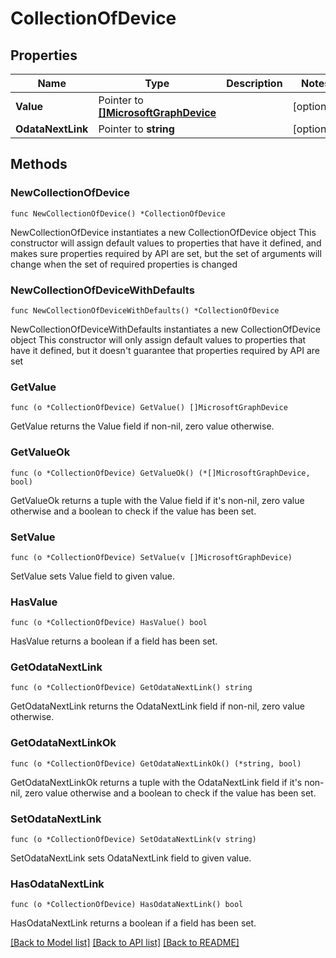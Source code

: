 # CollectionOfDevice

## Properties

Name | Type | Description | Notes
------------ | ------------- | ------------- | -------------
**Value** | Pointer to [**[]MicrosoftGraphDevice**](MicrosoftGraphDevice.md) |  | [optional] 
**OdataNextLink** | Pointer to **string** |  | [optional] 

## Methods

### NewCollectionOfDevice

`func NewCollectionOfDevice() *CollectionOfDevice`

NewCollectionOfDevice instantiates a new CollectionOfDevice object
This constructor will assign default values to properties that have it defined,
and makes sure properties required by API are set, but the set of arguments
will change when the set of required properties is changed

### NewCollectionOfDeviceWithDefaults

`func NewCollectionOfDeviceWithDefaults() *CollectionOfDevice`

NewCollectionOfDeviceWithDefaults instantiates a new CollectionOfDevice object
This constructor will only assign default values to properties that have it defined,
but it doesn't guarantee that properties required by API are set

### GetValue

`func (o *CollectionOfDevice) GetValue() []MicrosoftGraphDevice`

GetValue returns the Value field if non-nil, zero value otherwise.

### GetValueOk

`func (o *CollectionOfDevice) GetValueOk() (*[]MicrosoftGraphDevice, bool)`

GetValueOk returns a tuple with the Value field if it's non-nil, zero value otherwise
and a boolean to check if the value has been set.

### SetValue

`func (o *CollectionOfDevice) SetValue(v []MicrosoftGraphDevice)`

SetValue sets Value field to given value.

### HasValue

`func (o *CollectionOfDevice) HasValue() bool`

HasValue returns a boolean if a field has been set.

### GetOdataNextLink

`func (o *CollectionOfDevice) GetOdataNextLink() string`

GetOdataNextLink returns the OdataNextLink field if non-nil, zero value otherwise.

### GetOdataNextLinkOk

`func (o *CollectionOfDevice) GetOdataNextLinkOk() (*string, bool)`

GetOdataNextLinkOk returns a tuple with the OdataNextLink field if it's non-nil, zero value otherwise
and a boolean to check if the value has been set.

### SetOdataNextLink

`func (o *CollectionOfDevice) SetOdataNextLink(v string)`

SetOdataNextLink sets OdataNextLink field to given value.

### HasOdataNextLink

`func (o *CollectionOfDevice) HasOdataNextLink() bool`

HasOdataNextLink returns a boolean if a field has been set.


[[Back to Model list]](../README.md#documentation-for-models) [[Back to API list]](../README.md#documentation-for-api-endpoints) [[Back to README]](../README.md)


